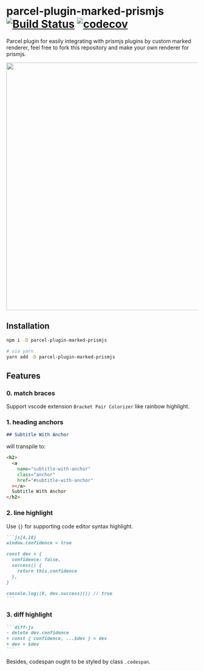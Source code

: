 # parcel-plugin-marked-prismjs [![Build Status](https://travis-ci.com/hemmingson/parcel-plugin-marked-prismjs.svg?branch=main)](https://travis-ci.com/hemmingson/parcel-plugin-marked-prismjs) [![codecov](https://codecov.io/gh/hemmingson/parcel-plugin-marked-prismjs/branch/main/graph/badge.svg?token=XIK6WMEIBD)](https://codecov.io/gh/hemmingson/parcel-plugin-marked-prismjs)

Parcel plugin for easily integrating with prismjs plugins by custom marked renderer, feel free to fork this repository and make your own renderer for prismjs.

<img src="example/img/example.png" width="650" />

## Installation

```bash
npm i -D parcel-plugin-marked-prismjs

# via yarn
yarn add -D parcel-plugin-marked-prismjs
```

## Features

### 0. match braces

Support vscode extension `Bracket Pair Colorizer` like rainbow highlight.

### 1. heading anchors

```md
## Subtitle With Anchor
```

will transpile to:

```html
<h2>
  <a
    name="subtitle-with-anchor"
    class="anchor"
    href="#subtitle-with-anchor"
  ></a>
  Subtitle With Anchor
</h2>
```

### 2. line highlight

Use `{}` for supporting code editor syntax highlight.

````md
```js{4,10}
window.confidence = true

const dev = {
  confidence: false,
  success() {
    return this.confidence
  },
}

console.log((0, dev.success)()) // true
```
````

### 3. diff highlight

````md
```diff-js
- delete dev.confidence
+ const { confidence, ...$dev } = dev
+ dev = $dev
```
````

Besides, codespan ought to be styled by class `.codespan`.
